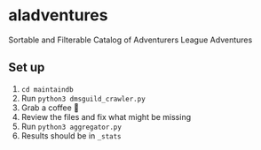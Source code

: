 # aladventures
Sortable and Filterable Catalog of Adventurers League Adventures



## Set up

1. `cd maintaindb`
2. Run `python3 dmsguild_crawler.py`
3. Grab a coffee 🍵
4. Review the files and fix what might be missing
5. Run `python3 aggregator.py`
6. Results should be in `_stats`

